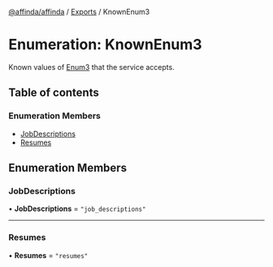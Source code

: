 [@affinda/affinda](../README.md) / [Exports](../modules.md) / KnownEnum3

# Enumeration: KnownEnum3

Known values of [Enum3](../modules.md#enum3) that the service accepts.

## Table of contents

### Enumeration Members

- [JobDescriptions](KnownEnum3.md#jobdescriptions)
- [Resumes](KnownEnum3.md#resumes)

## Enumeration Members

### JobDescriptions

• **JobDescriptions** = ``"job_descriptions"``

___

### Resumes

• **Resumes** = ``"resumes"``
